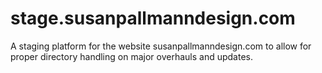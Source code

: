 # stage.susanpallmanndesign.com
A staging platform for the website susanpallmanndesign.com to allow for proper directory handling on major overhauls and updates.
